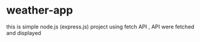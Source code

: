 # weather-app
this is simple node.js (express.js) project using fetch API ,  API were fetched and displayed
